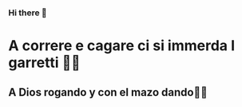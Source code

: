 ### Hi there 👋
<h1 align="left">A correre e cagare ci si immerda I garretti 👨‍💻</h1>
<h2 align="left">A Dios rogando y con el mazo dando👨‍💻</h2>

<!--
**Ibrahim227/Ibrahim227** is a ✨ _special_ ✨ repository because its `README.md` (this file) appears on your GitHub profile.

Here are some ideas to get you started:

- 🔭 I’m currently working on ...
- 🌱 I’m currently learning ...
- 👯 I’m looking to collaborate on ...
- 🤔 I’m looking for help with ...
- 💬 Ask me about ...
- 📫 How to reach me: ...
- 😄 Pronouns: ...
- ⚡ Fun fact: ...
-->
